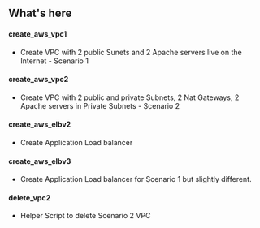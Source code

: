 ## What's here 
#### create_aws_vpc1 
- Create VPC with 2 public Sunets and 2 Apache servers live on the Internet  - Scenario 1
#### create_aws_vpc2 
- Create VPC with 2 public and  private Subnets, 2 Nat Gateways, 2 Apache servers in Private Subnets - Scenario 2
#### create_aws_elbv2
- Create Application Load balancer
#### create_aws_elbv3
- Create Application Load balancer for Scenario 1 but slightly different.
#### delete_vpc2 
- Helper Script to delete Scenario 2 VPC
